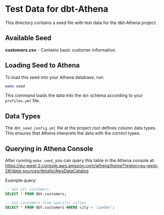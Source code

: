 # Test Data for dbt-Athena

This directory contains a seed file with test data for the dbt-Athena project.

## Available Seed

**customers.csv** - Contains basic customer information.

## Loading Seed to Athena

To load this seed into your Athena database, run:

```bash
make seed
```

This command loads the data into the `dbt` schema according to your `profiles.yml` file.

## Data Types

The `dbt_seed_config.yml` file at the project root defines column data types. This ensures that Athena interprets the data with the correct types.

## Querying in Athena Console

After running `make seed`, you can query this table in the Athena console at:
https://eu-west-2.console.aws.amazon.com/athena/home?region=eu-west-2#/data-sources/details/AwsDataCatalog

Example query:

```sql
-- Get all customers
SELECT * FROM dbt.customers;

-- Get customers from specific cities
SELECT * FROM dbt.customers WHERE city = 'London';
```
